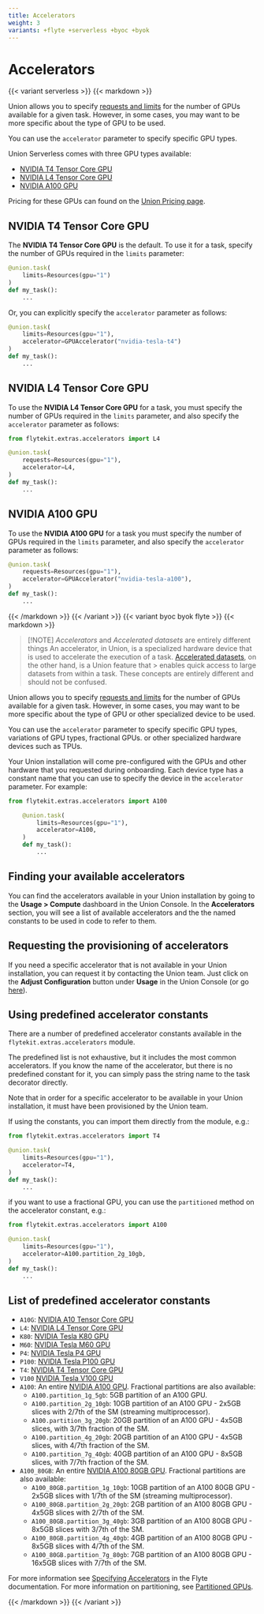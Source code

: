 ```yaml
---
title: Accelerators
weight: 3
variants: +flyte +serverless +byoc +byok
---
```


# Accelerators

{{< variant serverless >}}
{{< markdown >}}

Union allows you to specify [requests and limits](./customizing-task-resources.md) for the number of GPUs available for a given task.
However, in some cases, you may want to be more specific about the type of GPU to be used.

You can use the `accelerator` parameter to specify specific GPU types.

Union Serverless comes with three GPU types available:

* [NVIDIA T4 Tensor Core GPU](#nvidia-t4-tensor-core-gpu)
* [NVIDIA L4 Tensor Core GPU](#nvidia-l4-tensor-core-gpu)
* [NVIDIA A100 GPU](#nvidia-a100-gpu)

Pricing for these GPUs can found on the [Union Pricing page](https://www.union.ai/pricing#:~:text=*Serverless%20compute%20pricing).

## NVIDIA T4 Tensor Core GPU

The **NVIDIA T4 Tensor Core GPU** is the default.
To use it for a task, specify the number of GPUs required in the `limits` parameter:

```python
@union.task(
    limits=Resources(gpu="1")
)
def my_task():
    ...
```

Or, you can explicitly specify the `accelerator` parameter as follows:

```python
@union.task(
    limits=Resources(gpu="1"),
    accelerator=GPUAccelerator("nvidia-tesla-t4")
)
def my_task():
    ...
```

## NVIDIA L4 Tensor Core GPU

To use the **NVIDIA L4 Tensor Core GPU** for a task, you must specify the number of GPUs required in the `limits` parameter, and also specify the `accelerator` parameter as follows:

```python
from flytekit.extras.accelerators import L4

@union.task(
    requests=Resources(gpu="1"),
    accelerator=L4,
)
def my_task():
    ...
```

## NVIDIA A100 GPU

To use the **NVIDIA A100 GPU** for a task you must specify the number of GPUs required in the `limits` parameter, and also specify the `accelerator` parameter as follows:

```python
@union.task(
    requests=Resources(gpu="1"),
    accelerator=GPUAccelerator("nvidia-tesla-a100"),
)
def my_task():
    ...
```

{{< /markdown >}}
{{< /variant >}}
{{< variant byoc byok flyte >}}
{{< markdown >}}

> [!NOTE] _Accelerators_ and _Accelerated datasets_ are entirely different things
> An accelerator, in Union, is a specialized hardware device that is used to accelerate the execution of a task.
> [Accelerated datasets](../../../data-input-output/accelerated-datasets), on the other hand, is a Union feature that > enables quick access to large datasets from within a task.
> These concepts are entirely different and should not be confused.

Union allows you to specify [requests and limits](./customizing-task-resources.md) for the number of GPUs available for a given task.
However, in some cases, you may want to be more specific about the type of GPU or other specialized device to be used.

You can use the `accelerator` parameter to specify specific GPU types, variations of GPU types, fractional GPUs. or other specialized hardware devices such as TPUs.

Your Union installation will come pre-configured with the GPUs and other hardware that you requested during onboarding.
Each device type has a constant name that you can use to specify the device in the `accelerator` parameter.
For example:

```python
from flytekit.extras.accelerators import A100

    @union.task(
        limits=Resources(gpu="1"),
        accelerator=A100,
    )
    def my_task():
        ...

```

## Finding your available accelerators

You can find the accelerators available in your Union installation by going to the **Usage > Compute** dashboard in the Union Console.
In the **Accelerators** section, you will see a list of available accelerators and the the named constants to be used in code to refer to them.

## Requesting the provisioning of accelerators

If you need a specific accelerator that is not available in your Union installation, you can request it by contacting the Union team.
Just click on the **Adjust Configuration** button under **Usage** in the Union Console (or go [here](https://get.support.union.ai/servicedesk/customer/portal/1/group/6/create/30)).

## Using predefined accelerator constants

There are a number of predefined accelerator constants available in the `flytekit.extras.accelerators` module.

The predefined list is not exhaustive, but it includes the most common accelerators.
If you know the name of the accelerator, but there is no predefined constant for it, you can simply pass the string name to the task decorator directly.

Note that in order for a specific accelerator to be available in your Union installation, it must have been provisioned by the Union team.

If using the constants, you can import them directly from the module, e.g.:

```python
from flytekit.extras.accelerators import T4

@union.task(
    limits=Resources(gpu="1"),
    accelerator=T4,
)
def my_task():
    ...

```

if you want to use a fractional GPU, you can use the `partitioned` method on the accelerator constant, e.g.:

```python
from flytekit.extras.accelerators import A100

@union.task(
    limits=Resources(gpu="1"),
    accelerator=A100.partition_2g_10gb,
)
def my_task():
    ...
```

## List of predefined accelerator constants

* `A10G`: [NVIDIA A10 Tensor Core GPU](https://www.nvidia.com/en-us/data-center/products/a10-gpu/)
* `L4`: [NVIDIA L4 Tensor Core GPU](https://www.nvidia.com/en-us/data-center/l4/)
* `K80`: [NVIDIA Tesla K80 GPU](https://www.nvidia.com/en-gb/data-center/tesla-k80/)
* `M60`: [NVIDIA Tesla M60 GPU](https://www.nvidia.com/content/dam/en-zz/Solutions/design-visualization/solutions/resources/documents1/nvidia-m60-datasheet.pdf)
* `P4`: [NVIDIA Tesla P4 GPU](https://images.nvidia.com/content/pdf/tesla/184457-Tesla-P4-Datasheet-NV-Final-Letter-Web.pdf)
* `P100`: [NVIDIA Tesla P100 GPU](https://www.nvidia.com/en-us/data-center/tesla-p100/)
* `T4`: [NVIDIA T4 Tensor Core GPU](https://www.nvidia.com/en-us/data-center/tesla-t4/)
* `V100` [NVIDIA Tesla V100 GPU](https://www.nvidia.com/en-us/data-center/tesla-v100/)
* `A100`: An entire [NVIDIA A100 GPU](https://www.nvidia.com/en-us/data-center/a100/). Fractional partitions are also available:
    * `A100.partition_1g_5gb`: 5GB partition of an A100 GPU.
    * `A100.partition_2g_10gb`: 10GB partition of an A100 GPU - 2x5GB slices with 2/7th of the SM (streaming multiprocessor).
    * `A100.partition_3g_20gb`: 20GB partition of an A100 GPU - 4x5GB slices, with 3/7th fraction of the SM.
    * `A100.partition_4g_20gb`: 20GB partition of an A100 GPU - 4x5GB slices, with 4/7th fraction of the SM.
    * `A100.partition_7g_40gb`: 40GB partition of an A100 GPU - 8x5GB slices, with 7/7th fraction of the SM.
* `A100_80GB`: An entire [NVIDIA A100 80GB GPU](https://www.nvidia.com/en-us/data-center/a100/). Fractional partitions are also available:
    * `A100_80GB.partition_1g_10gb`: 10GB partition of an A100 80GB GPU - 2x5GB slices with 1/7th of the SM (streaming multiprocessor).
    * `A100_80GB.partition_2g_20gb`: 2GB partition of an A100 80GB GPU - 4x5GB slices with 2/7th of the SM.
    * `A100_80GB.partition_3g_40gb`: 3GB partition of an A100 80GB GPU - 8x5GB slices with 3/7th of the SM.
    * `A100_80GB.partition_4g_40gb`: 4GB partition of an A100 80GB GPU - 8x5GB slices with 4/7th of the SM.
    * `A100_80GB.partition_7g_80gb`: 7GB partition of an A100 80GB GPU - 16x5GB slices with 7/7th of the SM.

For more information see [Specifying Accelerators](https://docs.flyte.org/en/latest/api/flytekit/extras.accelerators.html) in the Flyte documentation.
For more information on partitioning, see [Partitioned GPUs](https://docs.nvidia.com/datacenter/tesla/mig-user-guide/index.html#partitioning).

{{< /markdown >}}
{{< /variant >}}

